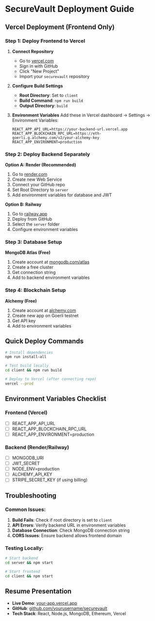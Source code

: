 # SecureVault Deployment Guide

## Vercel Deployment (Frontend Only)

### Step 1: Deploy Frontend to Vercel

1. **Connect Repository**
   - Go to [vercel.com](https://vercel.com)
   - Sign in with GitHub
   - Click "New Project"
   - Import your `securevault` repository

2. **Configure Build Settings**
   - **Root Directory**: Set to `client`
   - **Build Command**: `npm run build`
   - **Output Directory**: `build`

3. **Environment Variables**
   Add these in Vercel dashboard → Settings → Environment Variables:
   ```
   REACT_APP_API_URL=https://your-backend-url.vercel.app
   REACT_APP_BLOCKCHAIN_RPC_URL=https://eth-goerli.g.alchemy.com/v2/your-alchemy-key
   REACT_APP_ENVIRONMENT=production
   ```

### Step 2: Deploy Backend Separately

**Option A: Render (Recommended)**
1. Go to [render.com](https://render.com)
2. Create new Web Service
3. Connect your GitHub repo
4. Set Root Directory to `server`
5. Add environment variables for database and JWT

**Option B: Railway**
1. Go to [railway.app](https://railway.app)
2. Deploy from GitHub
3. Select the `server` folder
4. Configure environment variables

### Step 3: Database Setup

**MongoDB Atlas (Free)**
1. Create account at [mongodb.com/atlas](https://mongodb.com/atlas)
2. Create a free cluster
3. Get connection string
4. Add to backend environment variables

### Step 4: Blockchain Setup

**Alchemy (Free)**
1. Create account at [alchemy.com](https://alchemy.com)
2. Create new app on Goerli testnet
3. Get API key
4. Add to environment variables

## Quick Deploy Commands

```bash
# Install dependencies
npm run install-all

# Test build locally
cd client && npm run build

# Deploy to Vercel (after connecting repo)
vercel --prod
```

## Environment Variables Checklist

### Frontend (Vercel)
- [ ] REACT_APP_API_URL
- [ ] REACT_APP_BLOCKCHAIN_RPC_URL
- [ ] REACT_APP_ENVIRONMENT=production

### Backend (Render/Railway)
- [ ] MONGODB_URI
- [ ] JWT_SECRET
- [ ] NODE_ENV=production
- [ ] ALCHEMY_API_KEY
- [ ] STRIPE_SECRET_KEY (if using billing)

## Troubleshooting

### Common Issues:
1. **Build Fails**: Check if root directory is set to `client`
2. **API Errors**: Verify backend URL in environment variables
3. **Database Connection**: Check MongoDB connection string
4. **CORS Issues**: Ensure backend allows frontend domain

### Testing Locally:
```bash
# Start backend
cd server && npm start

# Start frontend
cd client && npm start
```

## Resume Presentation

- **Live Demo**: [your-app.vercel.app](https://your-app.vercel.app)
- **GitHub**: [github.com/yourusername/securevault](https://github.com/yourusername/securevault)
- **Tech Stack**: React, Node.js, MongoDB, Ethereum, Vercel
